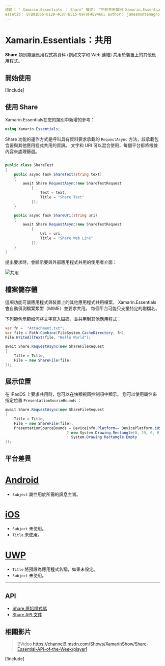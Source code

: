 ```yaml
---
標題： " Xamarin.Essentials ： Share" 描述： "中的共用類別 Xamarin.Essentials 可讓應用程式共用資料（例如文字和 web 連結）到裝置上的其他應用程式。
assetid： B7B01D55-0129-4C87-B515-89F8F4E94665 author： jamesmontemagno ms-chap： jamont ms. date： 01/06/2020 ms. custom： video no-loc： [ Xamarin.Forms ， Xamarin.Essentials ]
---
```


# <a name="xamarinessentials-share"></a>Xamarin.Essentials：共用

**Share** 類別能讓應用程式將資料 (例如文字和 Web 連結) 共用於裝置上的其他應用程式。

## <a name="get-started"></a>開始使用

[!include[](~/essentials/includes/get-started.md)]

## <a name="using-share"></a>使用 Share

Xamarin.Essentials在您的類別中新增的參考：

```csharp
using Xamarin.Essentials;
```

Share 功能的運作方式是呼叫具有資料要求承載的 `RequestAsync` 方法，該承載包含要與其他應用程式共用的資訊。 文字和 URI 可以混合使用，每個平台都將根據內容來處理篩選。

```csharp

public class ShareTest
{
    public async Task ShareText(string text)
    {
        await Share.RequestAsync(new ShareTextRequest
            {
                Text = text,
                Title = "Share Text"
            });
    }

    public async Task ShareUri(string uri)
    {
        await Share.RequestAsync(new ShareTextRequest
            {
                Uri = uri,
                Title = "Share Web Link"
            });
    }
}
```

提出要求時，會顯示要與外部應用程式共用的使用者介面：

![共用](images/share.png)

## <a name="files"></a>檔案儲存體

這項功能可讓應用程式與裝置上的其他應用程式共用檔案。 Xamarin.Essentials會自動偵測檔案類型（MIME）並要求共用。 每個平台可能只支援特定的副檔名。

下列範例示範如何將文字寫入磁碟，並共用到其他應用程式：

```csharp
var fn =  "Attachment.txt";
var file = Path.Combine(FileSystem.CacheDirectory, fn);
File.WriteAllText(file, "Hello World");

await Share.RequestAsync(new ShareFileRequest
{
    Title = Title,
    File = new ShareFile(file)
});
```

## <a name="presentation-location"></a>展示位置

在 iPadOS 上要求共用時，您可以在快顯視窗控制項中顯示。 您可以使用屬性來指定位置 `PresentationSourceBounds` ：

```csharp
await Share.RequestAsync(new ShareFileRequest
{
    Title = Title,
    File = new ShareFile(file),
    PresentationSourceBounds = DeviceInfo.Platform== DevicePlatform.iOS && DeviceInfo.Idiom == DeviceIdiom.Tablet
                            ? new System.Drawing.Rectangle(0, 20, 0, 0)
                            : System.Drawing.Rectangle.Empty
});
```

## <a name="platform-differences"></a>平台差異

# <a name="android"></a>[Android](#tab/android)

- `Subject` 屬性用於所需的訊息主旨。

# <a name="ios"></a>[iOS](#tab/ios)

- `Subject` 未使用。
- `Title` 未使用。

# <a name="uwp"></a>[UWP](#tab/uwp)

- `Title` 將預設為應用程式名稱，如果未設定。
- `Subject` 未使用。

-----

## <a name="api"></a>API

- [Share 原始程式碼](https://github.com/xamarin/Essentials/tree/master/Xamarin.Essentials/Share)
- [Share API 文件](xref:Xamarin.Essentials.Share)

## <a name="related-video"></a>相關影片

> [!Video https://channel9.msdn.com/Shows/XamarinShow/Share-Essential-API-of-the-Week/player]

[!include[](~/essentials/includes/xamarin-show-essentials.md)]
